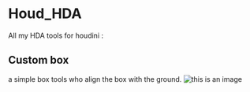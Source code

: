 # Houd_HDA
All my HDA tools for houdini : 


## Custom box

a simple box tools who align the box with the ground.
![this is an image](../WIkiHoudini/customBox.jpg) 
